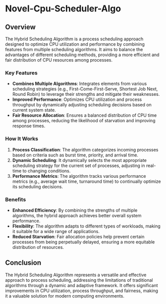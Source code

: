 # Novel-Cpu-Scheduler-Algo


## Overview

The Hybrid Scheduling Algorithm is a process scheduling approach designed to optimize CPU utilization and performance by combining features from multiple scheduling algorithms. It aims to balance the advantages of different scheduling methods, providing a more efficient and fair distribution of CPU resources among processes.

### Key Features

- **Combines Multiple Algorithms**: Integrates elements from various scheduling strategies (e.g., First-Come-First-Serve, Shortest Job Next, Round Robin) to leverage their strengths and mitigate their weaknesses.
- **Improved Performance**: Optimizes CPU utilization and process throughput by dynamically adjusting scheduling decisions based on current system state.
- **Fair Resource Allocation**: Ensures a balanced distribution of CPU time among processes, reducing the likelihood of starvation and improving response times.

### How It Works

1. **Process Classification**: The algorithm categorizes incoming processes based on criteria such as burst time, priority, and arrival time.
2. **Dynamic Scheduling**: It dynamically selects the most appropriate scheduling strategy for the current set of processes, adjusting in real-time to changing conditions.
3. **Performance Metrics**: The algorithm tracks various performance metrics (e.g., average wait time, turnaround time) to continually optimize its scheduling decisions.

### Benefits

- **Enhanced Efficiency**: By combining the strengths of multiple algorithms, the hybrid approach achieves better overall system performance.
- **Flexibility**: The algorithm adapts to different types of workloads, making it suitable for a wide range of applications.
- **Reduced Starvation**: Fair allocation policies help prevent certain processes from being perpetually delayed, ensuring a more equitable distribution of resources.

## Conclusion

The Hybrid Scheduling Algorithm represents a versatile and effective approach to process scheduling, addressing the limitations of traditional algorithms through a dynamic and adaptive framework. It offers significant improvements in CPU utilization, process throughput, and fairness, making it a valuable solution for modern computing environments.
